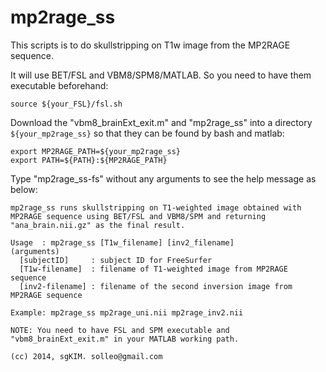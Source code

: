 mp2rage_ss
=============

This scripts is to do skullstripping on T1w image from the MP2RAGE sequence.

It will use BET/FSL and VBM8/SPM8/MATLAB. So you need to have them executable beforehand:
```
source ${your_FSL}/fsl.sh
```

Download the "vbm8_brainExt_exit.m" and "mp2rage_ss" into a directory `${your_mp2rage_ss}` so that they can be found by bash and matlab:
```
export MP2RAGE_PATH=${your_mp2rage_ss}
export PATH=${PATH}:${MP2RAGE_PATH}
```
Type "mp2rage_ss-fs" without any arguments to see the help message as below:
```
mp2rage_ss runs skullstripping on T1-weighted image obtained with MP2RAGE sequence using BET/FSL and VBM8/SPM and returning "ana_brain.nii.gz" as the final result.

Usage  : mp2rage_ss [T1w_filename] [inv2_filename]
(arguments)
  [subjectID]     : subject ID for FreeSurfer
  [T1w-filename]  : filename of T1-weighted image from MP2RAGE sequence
  [inv2-filename] : filename of the second inversion image from MP2RAGE sequence

Example: mp2rage_ss mp2rage_uni.nii mp2rage_inv2.nii

NOTE: You need to have FSL and SPM executable and "vbm8_brainExt_exit.m" in your MATLAB working path.

(cc) 2014, sgKIM. solleo@gmail.com
```

